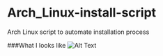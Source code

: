 # Arch_Linux-install-script
Arch Linux script to automate installation process

###What I looks like
![Alt Text](https://github.com/phantomfreeJr/Arch_Linux-install-script/blob/master/pics/what_it_looks_like2.png)
